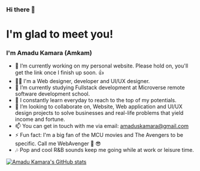 ### Hi there 👋


# I'm glad to meet you!

### I'm Amadu Kamara (Amkam)

- 🔭 I’m currently working on my personal website. Please hold on, you'll get the link once I finish up soon. 👍
- 👨‍💻 I'm a Web designer, developer and UI/UX designer.
- 🌱 I’m currently studying Fullstack development at Microverse remote software development school.
- 🌲 I constantly learn everyday to reach to the top of my potentials.
- 👯 I’m looking to collaborate on, Website, Web application and UI/UX design projects to solve businesses and real-life problems that yield income and fortune.
- 📫 You can get in touch with me via email: amaduskamara@gmail.com
- ⚡ Fun fact: I'm a big fan of the MCU movies and The Avengers to be specific. Call me WebAvenger 💪 😎
- 🎶 Pop and cool R&B sounds keep me going while at work or leisure time.

[![Amadu Kamara's GitHub stats](https://github-readme-stats.vercel.app/api?username=amadukamara&show_icons=true&theme=calm)](https://github.com/amadukamara/github-readme-stats)

